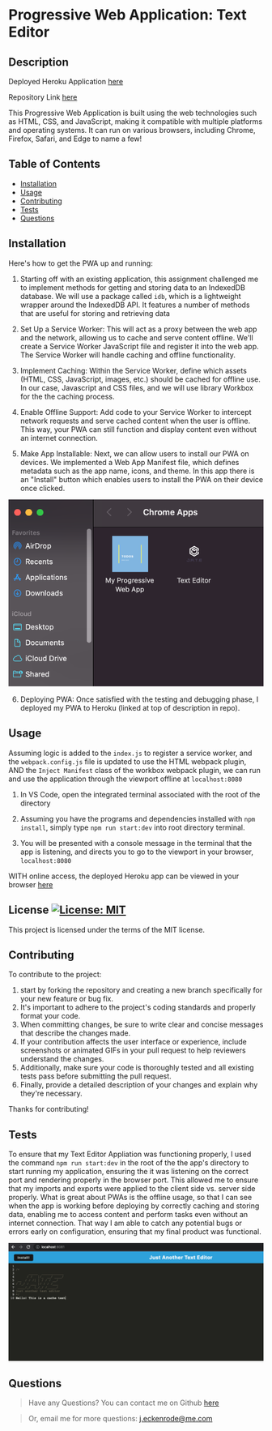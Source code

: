 # Progressive Web Application: Text Editor

## Description

Deployed Heroku Application [here](https://serene-sierra-16900.herokuapp.com/)

Repository Link [here](https://github.com/princessjenn/Just-Another-Text-Editor.git)

This Progressive Web Application is built using the web technologies such as HTML, CSS, and JavaScript, making it compatible with multiple platforms and operating systems. It can run on various browsers, including Chrome, Firefox, Safari, and Edge to name a few! 

## Table of Contents

- [Installation](#installation)
- [Usage](#usage)
- [Contributing](#contributing)
- [Tests](#tests)
- [Questions](#questions)



## Installation

Here's how to get the PWA up and running:

1. Starting off with an existing application, this assignment challenged me to implement methods for getting and storing data to an IndexedDB database. We will use a package called `idb`, which is a lightweight wrapper around the IndexedDB API. It features a number of methods that are useful for storing and retrieving data

2. Set Up a Service Worker: This will act as a proxy between the web app and the network, allowing us to cache and serve content offline. We'll create a Service Worker JavaScript file and register it into the web app. The Service Worker will handle caching and offline functionality.

3. Implement Caching: Within the Service Worker, define which assets (HTML, CSS, JavaScript, images, etc.) should be cached for offline use. In our case, Javascript and CSS files, and we will use library Workbox for the the caching process.

4. Enable Offline Support: Add code to your Service Worker to intercept network requests and serve cached content when the user is offline. This way, your PWA can still function and display content even without an internet connection.

5. Make App Installable: Next, we can allow users to install our PWA on devices. We implemented a Web App Manifest file, which defines metadata such as the app name, icons, and theme. In this app there is an "Install" button which enables users to install the PWA on their device once clicked.

![Installed PWA](Installed-TextEditor.png)

6. Deploying PWA: Once satisfied with the testing and debugging phase, I deployed my PWA to Heroku (linked at top of description in repo).


## Usage

Assuming logic is added to the `index.js` to register a service worker, and the `webpack.config.js` file is updated to use the HTML webpack plugin, AND the `Inject Manifest` class of the workbox webpack plugin, we can run and use the application through the viewport offline at `localhost:8080`

1. In VS Code, open the integrated terminal associated with the root of the directory

2. Assuming you have the programs and dependencies installed with `npm install`, simply type `npm run start:dev` into root directory terminal.

3. You will be presented with a console message in the terminal that the app is listening, and directs you to go to the viewport in your browser, `localhost:8080`

WITH online access, the deployed Heroku app can be viewed in your browser [here](https://serene-sierra-16900.herokuapp.com/)

## License [![License: MIT](https://img.shields.io/badge/License-MIT-yellow.svg)](https://opensource.org/licenses/MIT)

This project is licensed under the terms of the MIT license.


## Contributing

To contribute to the project: 

1. start by forking the repository and creating a new branch specifically for your new feature or bug fix.
2. It's important to adhere to the project's coding standards and properly format your code.
3. When committing changes, be sure to write clear and concise messages that describe the changes made.
4. If your contribution affects the user interface or experience, include screenshots or animated GIFs in your pull request to help reviewers understand the changes. 
5. Additionally, make sure your code is thoroughly tested and all existing tests pass before submitting the pull request.
6. Finally, provide a detailed description of your changes and explain why they're necessary.

Thanks for contributing! 



## Tests

To ensure that my Text Editor Appliation was functioning properly, I used the command `npm run start:dev` in the root of the the app's directory to start running my application, ensuring the it was listening on the correct port and rendering properly in the browser port. This allowed me to ensure that my imports and exports were applied to the client side vs. server side properly. What is great about PWAs is the offline usage, so that I can see when the app is working before deploying by correctly caching and storing data, enabling me to access content and perform tasks even without an internet connection. That way I am able to catch any potential bugs or errors early on configuration, ensuring that my final product was functional.
 
![Application Test](cache-test.png)

## Questions

> Have any Questions? You can contact me on Github [here](https://https://github.com/princessjenn)

> Or, email me for more questions: j.eckenrode@me.com
